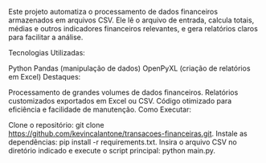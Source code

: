 Este projeto automatiza o processamento de dados financeiros armazenados em arquivos CSV. Ele lê o arquivo de entrada, calcula totais, médias e outros indicadores financeiros relevantes, e gera relatórios claros para facilitar a análise.

Tecnologias Utilizadas:

Python
Pandas (manipulação de dados)
OpenPyXL (criação de relatórios em Excel)
Destaques:

Processamento de grandes volumes de dados financeiros.
Relatórios customizados exportados em Excel ou CSV.
Código otimizado para eficiência e facilidade de manutenção.
Como Executar:

Clone o repositório: git clone https://github.com/kevincalantone/transacoes-financeiras.git.
Instale as dependências: pip install -r requirements.txt.
Insira o arquivo CSV no diretório indicado e execute o script principal: python main.py.
